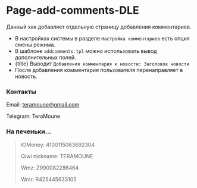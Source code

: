 # Page-add-comments-DLE
Данный хак добавляет отдельную страницу добавления комментариев.

 - В настройках системы в разделе `Настройка комментариев` есть опция смены режима.
 - В шаблоне `addcomments.tpl` можно использовать вывод дополнительных полей.
 - {title} Выводит `Добавления комментария к новости: Заголовок новости`
 - После добавления комментария пользователя перенаправляет в новость.

### Контакты
Email: teramoune@gmail.com

Telegram: TeraMoune

### На печеньки...
> ЮMoney: 4100115063692304
> 
> Qiwi nickname: TERAMOUNE
> 
> Wmz: Z990082286464
> 
> Wmr: R425445633105
